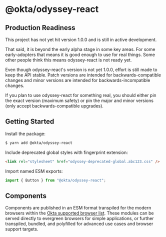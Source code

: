 # @okta/odyssey-react

## Production Readiness

This project has not yet hit version 1.0.0 and is still in active development.

That said, it is beyond the early alpha stage in some key areas. For some
early-adopters that means it is good enough to use for real things. Some
other people think this means odyssey-react is not ready yet.

Even though odyssey-react's version is not yet 1.0.0, effort is still made
to keep the API stable. Patch versions are intended for backwards-compatible
changes and minor versions are intended for backwards-incompatible changes.

If you plan to use odyssey-react for something real, you should either pin
the exact version (maximum safety) or pin the major and minor versions
(only accept backwards-compatible upgrades).

## Getting Started

Install the package:

```sh
$ yarn add @okta/odyssey-react
```

Include deprecated global styles with fingerprint extension:

```html
<link rel="stylesheet" href="odyssey-deprecated-global.abc123.css" />
```

Import named ESM exports:

```js
import { Button } from "@okta/odyssey-react";
```

## Components

Components are published in an ESM format transpiled for the modern browsers
within the [Okta supported browser list][1]. These modules can be served
directly to evergreen browsers for simple applications, or further transpiled,
bundled, and polyfilled for advanced use cases and browser support targets.

[1]: https://help.okta.com/en/prod/Content/Topics/Miscellaneous/Platforms_Browser_OS_Support.htm
